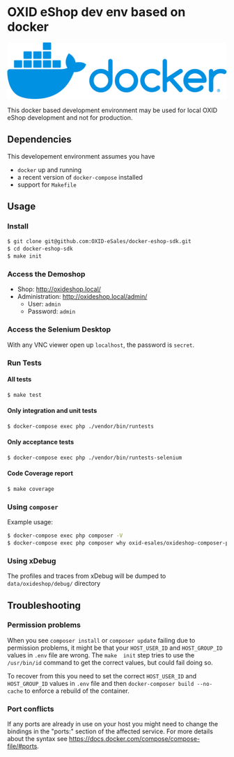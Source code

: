 # OXID eShop dev env based on docker

![Docker](/assets/docker-vector-logo.svg?raw=true&sanitize=true "Docker")

This docker based development environment may be used for local OXID eShop development and not for production.

## Dependencies

This developement environment assumes you have

- `docker` up and running
- a recent version of `docker-compose` installed
- support for `Makefile`

## Usage

### Install

```bash
$ git clone git@github.com:OXID-eSales/docker-eshop-sdk.git
$ cd docker-eshop-sdk
$ make init
```

### Access the Demoshop

* Shop: http://oxideshop.local/
* Administration: http://oxideshop.local/admin/
  * User: `admin`
  * Password: `admin`

### Access the Selenium Desktop

With any VNC viewer open up `localhost`, the password is `secret`.

### Run Tests

#### All tests

```bash
$ make test
```

#### Only integration and unit tests

```bash
$ docker-compose exec php ./vendor/bin/runtests
```

#### Only acceptance tests

```bash
$ docker-compose exec php ./vendor/bin/runtests-selenium
```

#### Code Coverage report

```bash
$ make coverage
```

### Using `composer`

Example usage:

```bash
$ docker-compose exec php composer -V
$ docker-compose exec php composer why oxid-esales/oxideshop-composer-plugin
```

### Using xDebug

The profiles and traces from xDebug will be dumped to `data/oxideshop/debug/` directory

## Troubleshooting

### Permission problems

When you see `composer install` or `composer update` failing due to permission problems, it might be that your `HOST_USER_ID` and `HOST_GROUP_ID` values in `.env` file are wrong. The `make  init` step tries to use the `/usr/bin/id` command to get the correct values, but could fail doing so.

To recover from this you need to set the correct `HOST_USER_ID` and `HOST_GROUP_ID` values in `.env` file and then `docker-composer build --no-cache` to enforce a rebuild of the container.

### Port conflicts

If any ports are already in use on your host you might need to change the bindings in the "ports:" section of the affected service.
For more details about the syntax see https://docs.docker.com/compose/compose-file/#ports.
